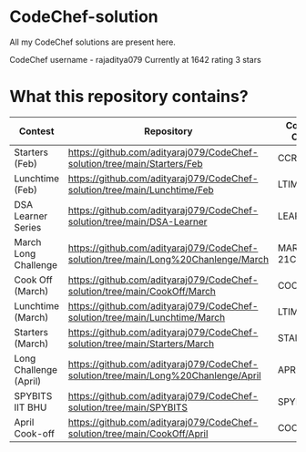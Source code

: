 # CodeChef-solution

All my CodeChef solutions are present here.

CodeChef username - rajaditya079             Currently at 1642 rating 3 stars


# What this repository contains?

Contest  |  Repository  |  Contest Code
-------  |  ----------  |  ------------
Starters (Feb)  |  https://github.com/adityaraj079/CodeChef-solution/tree/main/Starters/Feb  |  CCRC21C
Lunchtime (Feb)  |  https://github.com/adityaraj079/CodeChef-solution/tree/main/Lunchtime/Feb  |  LTIME93C
DSA Learner Series  |  https://github.com/adityaraj079/CodeChef-solution/tree/main/DSA-Learner  |  LEARNDSA
March Long Challenge  |  https://github.com/adityaraj079/CodeChef-solution/tree/main/Long%20Chanlenge/March  |  MARCH 21C
Cook Off (March)  |  https://github.com/adityaraj079/CodeChef-solution/tree/main/CookOff/March  |  COOK127C
Lunchtime (March)  |  https://github.com/adityaraj079/CodeChef-solution/tree/main/Lunchtime/March  |  LTIME94C
Starters (March)  |  https://github.com/adityaraj079/CodeChef-solution/tree/main/Starters/March  |  START2C
Long Challenge (April)  |  https://github.com/adityaraj079/CodeChef-solution/tree/main/Long%20Chanlenge/April  |  APRIL21Bs
SPYBITS IIT BHU  |  https://github.com/adityaraj079/CodeChef-solution/tree/main/SPYBITS  |  SPYB21C
April Cook-off  |  https://github.com/adityaraj079/CodeChef-solution/tree/main/CookOff/April  |  COOK128
